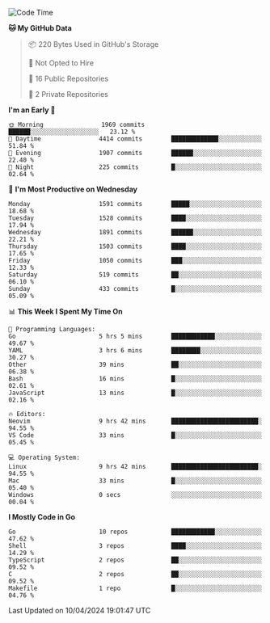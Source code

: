 <!--START_SECTION:waka-->
![Code Time](http://img.shields.io/badge/Code%20Time-486%20hrs%2034%20mins-blue)

**🐱 My GitHub Data** 

> 📦 220 Bytes Used in GitHub's Storage 
 > 
> 🚫 Not Opted to Hire
 > 
> 📜 16 Public Repositories 
 > 
> 🔑 2 Private Repositories 
 > 
**I'm an Early 🐤** 

```text
🌞 Morning                1969 commits        ██████░░░░░░░░░░░░░░░░░░░   23.12 % 
🌆 Daytime                4414 commits        █████████████░░░░░░░░░░░░   51.84 % 
🌃 Evening                1907 commits        ██████░░░░░░░░░░░░░░░░░░░   22.40 % 
🌙 Night                  225 commits         █░░░░░░░░░░░░░░░░░░░░░░░░   02.64 % 
```
📅 **I'm Most Productive on Wednesday** 

```text
Monday                   1591 commits        █████░░░░░░░░░░░░░░░░░░░░   18.68 % 
Tuesday                  1528 commits        ████░░░░░░░░░░░░░░░░░░░░░   17.94 % 
Wednesday                1891 commits        ██████░░░░░░░░░░░░░░░░░░░   22.21 % 
Thursday                 1503 commits        ████░░░░░░░░░░░░░░░░░░░░░   17.65 % 
Friday                   1050 commits        ███░░░░░░░░░░░░░░░░░░░░░░   12.33 % 
Saturday                 519 commits         ██░░░░░░░░░░░░░░░░░░░░░░░   06.10 % 
Sunday                   433 commits         █░░░░░░░░░░░░░░░░░░░░░░░░   05.09 % 
```


📊 **This Week I Spent My Time On** 

```text
💬 Programming Languages: 
Go                       5 hrs 5 mins        ████████████░░░░░░░░░░░░░   49.67 % 
YAML                     3 hrs 6 mins        ████████░░░░░░░░░░░░░░░░░   30.27 % 
Other                    39 mins             ██░░░░░░░░░░░░░░░░░░░░░░░   06.38 % 
Bash                     16 mins             █░░░░░░░░░░░░░░░░░░░░░░░░   02.61 % 
JavaScript               13 mins             █░░░░░░░░░░░░░░░░░░░░░░░░   02.16 % 

🔥 Editors: 
Neovim                   9 hrs 42 mins       ████████████████████████░   94.55 % 
VS Code                  33 mins             █░░░░░░░░░░░░░░░░░░░░░░░░   05.45 % 

💻 Operating System: 
Linux                    9 hrs 42 mins       ████████████████████████░   94.55 % 
Mac                      33 mins             █░░░░░░░░░░░░░░░░░░░░░░░░   05.40 % 
Windows                  0 secs              ░░░░░░░░░░░░░░░░░░░░░░░░░   00.04 % 
```

**I Mostly Code in Go** 

```text
Go                       10 repos            ████████████░░░░░░░░░░░░░   47.62 % 
Shell                    3 repos             ████░░░░░░░░░░░░░░░░░░░░░   14.29 % 
TypeScript               2 repos             ██░░░░░░░░░░░░░░░░░░░░░░░   09.52 % 
C                        2 repos             ██░░░░░░░░░░░░░░░░░░░░░░░   09.52 % 
Makefile                 1 repo              █░░░░░░░░░░░░░░░░░░░░░░░░   04.76 % 
```




 Last Updated on 10/04/2024 19:01:47 UTC
<!--END_SECTION:waka-->
